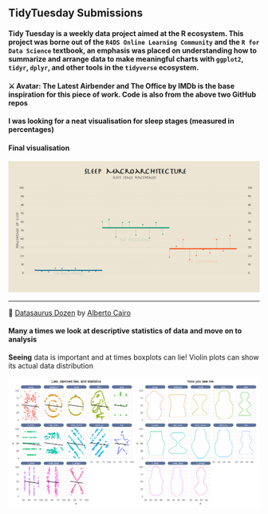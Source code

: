## TidyTuesday Submissions

#### Tidy Tuesday is a weekly data project aimed at the R ecosystem. This project was borne out of the `R4DS Online Learning Community` and the `R for Data Science` textbook, an emphasis was placed on understanding how to summarize and arrange data to make meaningful charts with `ggplot2`, `tidyr`, `dplyr`, and other tools in the `tidyverse` ecosystem.

#### ⚔️ Avatar: The Latest Airbender and The Office by IMDb is the base inspiration for this piece of work. Code is also from the above two GitHub repos

#### I was looking for a neat visualisation for sleep stages (measured in percentages)

#### Final visualisation

![Sleep percentages](https://github.com/rahulvenugopal/TidyTuesday/blob/master/images/sleep_architecture/final_plot.png)

---
🦕 [Datasaurus Dozen](https://github.com/rfordatascience/tidytuesday/blob/master/data/2020/2020-10-13/readme.md) by [Alberto Cairo](http://www.thefunctionalart.com/2016/08/download-datasaurus-never-trust-summary.html)

#### Many a times we look at descriptive statistics of data and move on to analysis
**Seeing** data is important and at times boxplots can lie!
Violin plots can show its actual data distribution

![Visualisation](https://github.com/rahulvenugopal/TidyTuesday/blob/master/images/dinosaurus/datasaurus.png)